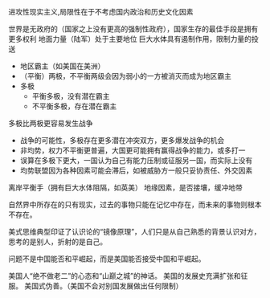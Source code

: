 进攻性现实主义,局限性在于不考虑国内政治和历史文化因素

世界是无政府的（国家之上没有更高的强制性政府），国家生存的最佳手段是拥有更多权利
地面力量（陆军）处于主要地位
巨大水体具有遏制作用，限制力量的投送
- 地区霸主（如美国在美洲）
- （平衡）两极，不平衡两级会因为弱小的一方被消灭而成为地区霸主
- 多极
    - 平衡多极，没有潜在霸主
    - 不平衡多极，存在潜在霸主

多极比两极更容易发生战争
- 战争的可能性，多极存在更多潜在冲突双方，更多爆发战争的机会
- 非均势，权力不平衡更普遍，大国更可能拥有赢得战争的能力，或多打一
- 误算在多极下更大，一国认为自己有能力压制或征服另一国，而实际上没有
- 均势联盟因为各种因素可能会滞后，如被威胁方一般只妥协责任、外交因素

离岸平衡手（拥有巨大水体阻隔，如英美）
地缘因素，是否接壤，缓冲地带


自然界中所存在的只有现实，过去的事物只能在记忆中存在，而未来的事物则根本不存在。

美式思维典型印证了认识论的“镜像原理”，人们只是从自己熟悉的背景认识对方，思考的是别人，折射的是自己。

问题不是中国能否和平崛起，而是美国能否接受中国和平崛起。

美国人“绝不做老二”的心态和“山巅之城”的神话。
美国的发展史充满扩张和征服。
美国式伪善。（美国不会对别国发展做出任何限制）
